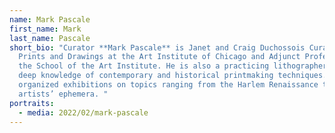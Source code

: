 ```yaml
---
name: Mark Pascale
first_name: Mark
last_name: Pascale
short_bio: "Curator **Mark Pascale** is Janet and Craig Duchossois Curator of
  Prints and Drawings at the Art Institute of Chicago and Adjunct Professor at
  the School of the Art Institute. He is also a practicing lithographer with a
  deep knowledge of contemporary and historical printmaking techniques. He has
  organized exhibitions on topics ranging from the Harlem Renaissance to
  artists’ ephemera. "
portraits:
  - media: 2022/02/mark-pascale
---
```

